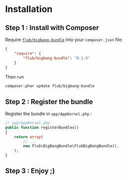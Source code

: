 Installation
============

Step 1 : Install with Composer
---------------------

Require [`flub/bigbang-bundle`](https://packagist.org/packages/flub/bigbang-bundle)
into your `composer.json` file:

``` json
{
    "require": {
        "flub/bigbang-bundle": "0.1.0"
    }
}
```

Then run

``` bash
composer.phar update flub/bigbang-bundle
```

Step 2 : Register the bundle
--------------------------

Register the bundle in `app/AppKernel.php` :

``` php
// app/AppKernel.php
public function registerBundles()
{
    return array(
        // ...
        new Flub\BigBangBundle\FlubBigBangBundle(),
    );
}
```

Step 3 : Enjoy ;)
-----------------
